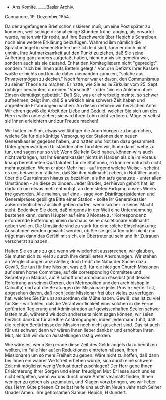 + Ans Komite. ____Basler Archiv.

 Cannanore, 19. Dezember 1854.

Da der angefangene Brief schon riskieren muß, um eine Post später zu kommen, weil selbige diesmal einige Stunden früher abging, als erwartet wurde, halten wir für recht, auf Ihre Beschwerde über Hebich's Schreiben noch eine weitere Erklärung beizufügen. Während ihm nämlich die Sprachmängel in seinen Briefen herzlich leid sind, kann er doch nicht umhin, Ihre Aufmerksamkeit auf den Punkt zu ziehen, daß Sie seine Äußerung ganz anders aufgefaßt haben, nicht nur als sie gemeint war, sondern auch als sie dastand. Er hat den Komitegliedern nicht "gepredigt", sondern "sich bei Ihnen aufs Betteln gelegt." Von den Defizits Ihrer Kassen wußte er nichts und konnte daher niemanden zumuten, "solche aus Privatvermögen zu decken." Noch ferner war er davon, den Communismus zu seiner Theorie zu machen. Er hatte, wie Sie es im Zirkular vom 25. Sept. richtiger benannten, um einen "Vorschuß" - oder "um ein Anlehen ohne Zinsen demütigst gebettelt." Daß Sie, was er ehrerbietig meinte, so schwer aufnehmen, zeigt ihm, daß Sie wirklich eine schwere Zeit haben und angreifende Erfahrungen machen. An diesen nehmen wir herzlichen Anteil. Wir ehren gewiß die Arbeit der Liebe und Geduld, welcher Sie sich um des Herrn willen unterziehen; sie wird ihren Lohn nicht verlieren. Möge er selbst sie Ihnen erleichtern und zur Freude machen!

Wir hatten im Sinn, etwas weitläufiger die Anordnungen zu besprechen, welche Sie für die künftige Versorgung der Stationen dem neuen Generalkassier gegeben haben, und hatten uns Notizen dazu gesammelt. Unter gegenwärtigen Umständen aber fürchten wir, Ihnen damit wehe zu tun, und sagen nur so viel: Wenn Sie kein Geld haben, können wirs auch nicht verlangen; hat Ihr Generalkassier nichts in Händen als die im Voraus knapp berechneten Quartalraten für die Stationen, so kann er natürlich nicht mehr austeilen. Wenn er aber Mehr hat - auf irgend welche Weise - scheint es uns bei weitem rätlicher, daß Sie ihm Vollmacht geben, in Notfällen auch über die Quartalraten hinaus zu bezahlen, als ihn aufs genauste - unter allen Umständen - an diese zu binden. Jeder Bruder, der hievon gehört hat, ist dadurch um etwas mehr entmutigt, an dem steten Fortgang unsres Werks irre geworden. Alle meinen, auf eine - sage vom Distriktspräsidenten und Generalpräses gebilligte Bitte einer Station - sollte Ihr Generalkassier außerordentlichen Zuschuß geben dürfen, wenn solcher in seiner Macht steht. Bedenken Sie doch, daß nirgends in der Welt eine Unternehmung bestehen kann, deren Häupter auf eine 3 Monate zur Korrespondenz erfordernde Entfernung hinein durchaus keine discretionäre Vollmacht geben wollen. Die Umstände sind zu stark für eine solche Einschränkung; Ausnahmen werden gemacht werden, ob Sie sie gestatten oder nicht; nur trägt man dann das Gefühl mit sich, ein Übertreter zu sein und Ihr Zutrauen verscherzt zu haben.

Halten Sie es uns zu gut, wenn wir wiederholt aussprechen, wir glauben, Sie muten sich zu viel zu durch Ihre detaillierten Anordnungen. Wir stehen an Vergleichungen anzustellen; doch treibt die Natur der Sache dazu. Gewiß, Sie tun für Ihre Mission, was z.B. für die hiesigen Church Missionen auf deren home Committee, auf die corresponding Committee und Secretary in Madras, auf Bischoff und archdiacon daselbst (mit dessen Referirung an seinen Oberen, den Metropoliten und den arch bishop in Calcutta) und auf die Beratungen der Missionare jeder Provinz verteilt ist, abgesehen davon, daß noch jeder Missionar frei über vieles zu verfügen hat, welches Sie für uns anzuordnen die Mühe haben. Gewiß, das ist zu viel für Sie - wir fühlen, daß die Verantwortlichkeit einer solchen in die Ferne geführten Regierung und Administration auf gewissenhaften Seelen schwer lasten muß, während wir doch andrerseits nicht sagen können, wir seien herzlich dankbar für alle Ihre Anstrengungen, indem jedermann fühlt, daß die rechten Bedürfnisse der Mission noch nicht gesichert sind. Das ist auch für uns schwer; denn wir wären Ihnen lieber dankbar und erhöhten Ihren Mut, als daß wir durch Ausstellungen lästig werden.

Wie wäre es, wenn Sie gerade diese Zeit des Geldmangels dazu benützen wollten, im Falle hier außen Reduktionen eintreten müssen, Ihren Missionaren um so mehr Freiheit zu geben. Wäre nicht zu hoffen, daß dann bei ihnen ein wahrer Wettstreit erheben würde, sich durch eine schwere Zeit mit möglichst wenig Verlust durchzuschlagen? Der Herr gebe Ihnen Erleichterung Ihrer Sorgen und einen freudigen Mut! Er lasse auch uns es nicht entgelten, wenn wir uns durch unsre Ämter veranlaßt finden, Ihnen weniger zu geben als zuzumuten, und Klagen vorzubringen, wo wir lieber des Herrn Güte priesen. Er selbst helfe uns auch im Neuen Jahr nach Seiner Gnade! Amen. 
 Ihre gehorsamen Samuel Hebich, H Gundert.

